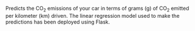 Predicts the CO<sub>2</sub> emissions of your car in terms of grams (g) of CO<sub>2</sub> emitted per kilometer (km) driven.
The linear regression model used to make the predictions has been deployed using Flask.
